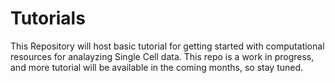 # Tutorials
This Repository will host basic tutorial for getting started with computational resources for analayzing Single Cell data. This repo is a work in progress, and more tutorial will be available in the coming months, so stay tuned.
